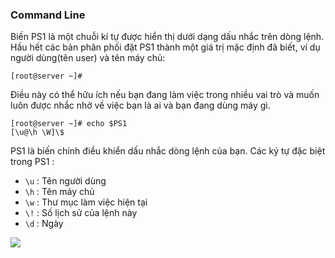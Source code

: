 ### Command Line   
Biến PS1 là một chuỗi kí tự được hiển thị dưới dạng dấu nhắc trên dòng lệnh. Hầu hết các bản phân phối đặt PS1 thành một giá trị mặc định đã biết, ví dụ người dùng(tên user) và tên máy chủ:   
```
[root@server ~]#
```
Điều này có thể hữu ích nếu bạn đang làm việc trong nhiều vai trò và muốn luôn được nhắc nhở về việc bạn là ai và bạn đang dùng máy gì.
```
[root@server ~]# echo $PS1
[\u@\h \W]\$
```

PS1 là biến chính điều khiển dấu nhắc dòng lệnh của bạn. Các ký tự đặc biệt trong PS1 :  
- `\u` : Tên người dùng  
- `\h` : Tên máy chủ  
- `\w` : Thư mục làm việc hiện tại  
- `\!` : Số lịch sử của lệnh này  
- `\d` : Ngày

<img src="https://i.imgur.com/CHd6Xvn.png">

